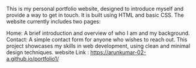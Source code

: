This is my personal portfolio website, designed to introduce myself and provide a way to get in touch. It is built using HTML and basic CSS. The website currently includes two pages:

Home: A brief introduction and overview of who I am and my background.
Contact: A simple contact form for anyone who wishes to reach out.
This project showcases my skills in web development, using clean and minimal design techniques.
website Link  : https://arunkumar-02-a.github.io/portfolio1/
